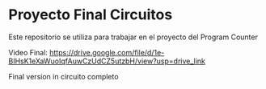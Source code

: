 # Proyecto Final Circuitos
Este repositorio se utiliza para trabajar en el proyecto del Program Counter

Video Final:
https://drive.google.com/file/d/1e-BIHsK1eXaWuoIqfAuwCzUdCZ5utzbH/view?usp=drive_link

Final version in circuito completo
